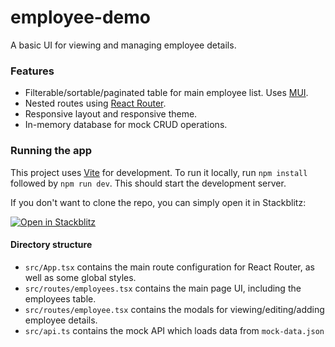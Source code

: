 # employee-demo

A basic UI for viewing and managing employee details.

### Features

- Filterable/sortable/paginated table for main employee list. Uses [MUI](https://mui.com/).
- Nested routes using [React Router](https://reactrouter.com/).
- Responsive layout and responsive theme.
- In-memory database for mock CRUD operations.

### Running the app

This project uses [Vite](https://vitejs.dev/) for development. To run it locally, run `npm install` followed by `npm run dev`. This should start the development server.

If you don't want to clone the repo, you can simply open it in Stackblitz:

[![Open in Stackblitz](https://developer.stackblitz.com/img/open_in_stackblitz.svg)](https://stackblitz.com/github/mayank99/employee-demo)

#### Directory structure

- `src/App.tsx` contains the main route configuration for React Router, as well as some global styles.
- `src/routes/employees.tsx` contains the main page UI, including the employees table.
- `src/routes/employee.tsx` contains the modals for viewing/editing/adding employee details.
- `src/api.ts` contains the mock API which loads data from `mock-data.json`
